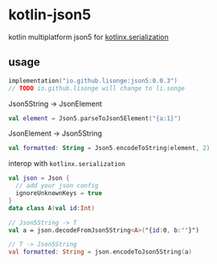 # kotlin-json5

kotlin multiplatform json5 for [kotlinx.serialization](https://github.com/Kotlin/kotlinx.serialization)

## usage

```kotlin
implementation("io.github.lisonge:json5:0.0.3")
// TODO io.github.lisonge will change to li.songe
```

Json5String -> JsonElement

```kotlin
val element = Json5.parseToJson5Element("{a:1}")
```

JsonElement -> Json5String

```kotlin
val formatted: String = Json5.encodeToString(element, 2)
```

interop with `kotlinx.serialization`

```kotlin
val json = Json {
  // add your json config
  ignoreUnknownKeys = true
}
data class A(val id:Int)

// Json5String -> T
val a = json.decodeFromJson5String<A>("{id:0, b:''}")

// T -> Json5String
val formatted: String = json.encodeToJson5String(a)
```
